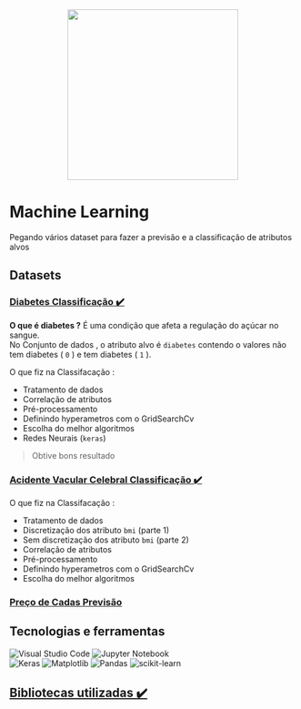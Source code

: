 <div align=center>
    <img src="https://images.pexels.com/photos/4578660/pexels-photo-4578660.jpeg?auto=compress&cs=tinysrgb&w=1260&h=750&dpr=1" height=300 />
</div>


# Machine Learning 
Pegando vários dataset para fazer a previsão e a classificação de atributos alvos 

## Datasets

### [Diabetes Classificação ✔️](src/DiabetesPrediction.ipynb) 

__O que é diabetes ?__ É uma condição que afeta a regulação do açúcar no sangue. \
No Conjunto de dados , o atributo alvo é `diabetes` contendo o valores não tem diabetes ( `0` ) e  tem diabetes ( `1` ).

O que fiz na Classifacação :
* Tratamento de dados
* Correlação de atributos
* Pré-processamento 
* Definindo hyperametros com o GridSearchCv
* Escolha do melhor algoritmos
* Redes Neurais (`keras`)
> Obtive bons resultado

### [Acidente Vacular Celebral Classificação ✔️](src/StrokePrediction.ipynb)
O que fiz na Classifacação :
* Tratamento de dados
* Discretização dos atributo `bmi`     (parte 1)
* Sem discretização dos atributo `bmi` (parte 2)
* Correlação de atributos
* Pré-processamento 
* Definindo hyperametros com o GridSearchCv
* Escolha do melhor algoritmos

### [Preço de Cadas Previsão](src/HousePricePrediction.ipynb)




## Tecnologias e ferramentas
![Visual Studio Code](https://img.shields.io/badge/Visual%20Studio%20Code-0078d7.svg?style=for-the-badge&logo=visual-studio-code&logoColor=white)
![Jupyter Notebook](https://img.shields.io/badge/jupyter-%23FA0F00.svg?style=for-the-badge&logo=jupyter&logoColor=white)\
![Keras](https://img.shields.io/badge/Keras-%23D00000.svg?style=for-the-badge&logo=Keras&logoColor=white)
![Matplotlib](https://img.shields.io/badge/Matplotlib-%23ffffff.svg?style=for-the-badge&logo=Matplotlib&logoColor=black)
![Pandas](https://img.shields.io/badge/pandas-%23150458.svg?style=for-the-badge&logo=pandas&logoColor=white)
![scikit-learn](https://img.shields.io/badge/scikit--learn-%23F7931E.svg?style=for-the-badge&logo=scikit-learn&logoColor=white)



## [Bibliotecas utilizadas ✔️](libs/requeriments.txt)




